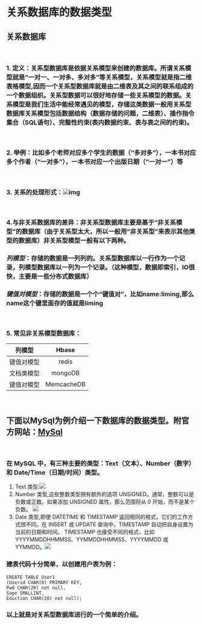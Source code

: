 # 关系数据库的数据类型
## 关系数据库  
&nbsp;
### 1. 定义：关系型数据库是依据关系模型来创建的数据库。所谓关系模型就是“一对一、一对多、多对多”等关系模型，关系模型就是指二维表格模型,因而一个关系型数据库就是由二维表及其之间的联系组成的一个数据组织。关系型数据可以很好地存储一些关系模型的数据。关系模型是我们生活中能经常遇见的模型，存储这类数据一般用关系型数据库关系模型包括数据结构（数据存储的问题，二维表）、操作指令集合（SQL语句）、完整性约束(表内数据约束、表与表之间的约束)。
&nbsp;
### 2. 举例：比如**多**个老师对应**多**个学生的数据（“多对多”），**一**本书对应**多**个作者（“一对多”），**一**本书对应**一**个出版日期（“一对一”）等
&nbsp;
### 3. 关系的处理形式：![img](https://images2018.cnblogs.com/blog/1053079/201804/1053079-20180407005428150-1111236394.png)
&nbsp;
### 4.与非关系数据库的差异：非关系型数据库主要是基于“非关系模型”的数据库（由于关系型太大，所以一般用“非关系型”来表示其他类型的数据库）非关系型模型一般有以下两种。
### ***列模型***：存储的数据是一列列的。关系型数据库以一行作为一个记录，列模型数据库以一列为一个记录。（这种模型，数据即索引，IO很快，主要是一些分布式数据库）
### ***键值对模型***：存储的数据是一个个“键值对”，比如name:liming,那么name这个键里面存的值就是liming
&nbsp;
### 5. 常见非关系模型数据库：
|列模型|Hbase|
|:-:|:-:|
|键值对模型|redis|
|文档类模型|mongoDB|
|键值对模型|MemcacheDB|

&nbsp;
## 下面以MySql为例介绍一下数据库的数据类型。附官方网站：[MySql](https://www.mysql.com/)
&nbsp;
### 在 MySQL 中，有三种主要的类型：Text（文本）、Number（数字）和 Date/Time（日期/时间）类型。
1. Text 类型:![](https://iknow-pic.cdn.bcebos.com/08f790529822720e9e2977b476cb0a46f31fab9d?x-bce-process%3Dimage%2Fresize%2Cm_lfit%2Cw_600%2Ch_800%2Climit_1%2Fquality%2Cq_85%2Fformat%2Cf_jpg)
2. Number 类型,这些整数类型拥有额外的选项 UNSIGNED。通常，整数可以是负数或正数。如果添加 UNSIGNED 属性，那么范围将从 0 开始，而不是某个负数。
![](https://iknow-pic.cdn.bcebos.com/ac345982b2b7d0a2cf3091d3c6ef76094a369a87)
3. Date 类型,即便 DATETIME 和 TIMESTAMP 返回相同的格式，它们的工作方式很不同。在 INSERT 或 UPDATE 查询中，TIMESTAMP 自动把自身设置为当前的日期和时间。
TIMESTAMP 也接受不同的格式，比如 YYYYMMDDHHMMSS、YYMMDDHHMMSS、YYYYMMDD 或 YYMMDD。![](https://iknow-pic.cdn.bcebos.com/b3119313b07eca80df41aca99c2397dda144833c?x-bce-process%3Dimage%2Fresize%2Cm_lfit%2Cw_600%2Ch_800%2Climit_1%2Fquality%2Cq_85%2Fformat%2Cf_jpg)
&nbsp;
### 建表代码十分简单，以创建用户表为例：
    CREATE TABLE User1
    (Userid CHAR(9) PRIMARY KEY,
    Pwd CHAR(20) not null,
    Sage SMALLINT,
    Eduction CHAR(20) not null);    

### 以上就是对关系型数据库进行的一个简单的介绍。

